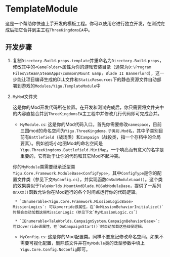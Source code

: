 # TemplateModule

这是一个帮助你快速上手开发的模板工程。你可以使用它进行独立开发，在测试完成后把它合并到主工程`ThreeKingdomsEA`中。

## 开发步骤

1. 复制`Directory.Build.props.template`并重命名为`Directory.Build.props`，修改其中的`<GameFolder>`属性为你的游戏安装目录（通常为`D:\Program Files\Steam\SteamApps\common\Mount &amp; Blade II Bannerlord`），这一步能让项目编译生成的DLL文件和`StaticResources`下的静态资源文件自动部署到游戏的`Modules/Yigu.TemplateModule`中

2. `MyMod`文件夹

    这是你的Mod开发代码所在位置。在开发和测试完成后，你只需要将文件夹中的内容直接合并到`ThreeKingdomsEA`主工程中并修改几行代码即可完成合并。

    * `MyModule.cs`: 这是你的Mod代码入口。首先你需要修改`namespace`，目前三国mod的命名空间为`Yigu.ThreeKingdoms.子类别.Mod名`，其中子类别目前有`Battlefield`（战场类）和`Campaign`（战役类，指一个存档中的全局要素）。例如战场小地图Mod的命名空间是`Yigu.ThreeKingdoms.Battlefield.MiniMap`。一个响亮而有意义的名字是重要的，它有助于让你的代码和其它Mod不起冲突。

    你的`MyModule`类需要继承泛型类`Yigu.Core.Framework.ModuleBase<ConfigType>`，其中`ConfigType`是你的配置文件类（参见下文`MyConfig.cs`），并实现函数`OnSubModuleLoad()`。这个类的效果类似于`TaleWorlds.MountAndBlade.MBSubModuleBase`，提供了一系列`OnXXX()`函数允许你在Mod运行的各个时间点运行你的代码逻辑。

        * `IEnumerable<Yigu.Core.Framework.MissionLogicBase> MissionLogics`: 可以override该属性，在`OnMissionBehaviorInitialize()`时候会自动加载这些MissionLogic（参见下文`MyMissionLogic.cs`）

        * `IEnumerable<TaleWorlds.CampaignSystem.CampaignBehaviorBase>`: 可以override该属性，在`OnCampaignStart()`时自动加载这些战役逻辑。

    * `MyConfig.cs`: 这是你的Mod配置类。同样不要忘记修改命名空间。如果不需要可视化配置，删除该文件并在`MyModule`类的泛型参数中填上`Yigu.Core.Config.NoConfig`即可。

